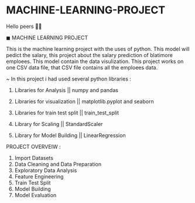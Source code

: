 # MACHINE-LEARNING-PROJECT
Hello peers 👋🏻

◼ MACHINE LEARNING PROJECT 

This is the machine learning project with the uses of python.
This model will pedict the salary, this project about the salary prediction of blatimore emploees.
This model contain the data visulization.
This project works on one CSV data file, that CSV file contains all the emploees data. 

 ~ In this project i had used several python libraries :

1) Libraries for Analysis ||
   numpy and
   pandas 
   
2) Libraries for visualization ||
   matplotlib.pyplot and
   seaborn 
   
3) Libraries for train test split ||
   train_test_split

4) Library for Scaling ||
   StandardScaler

5) Library for Model Building ||
   LinearRegression



PROJECT OVERVEIW :

1) Import Datasets
2) Data Cleaning and Data Preparation
3) Exploratory Data Analysis
4) Feature Engineering
5) Train Test Split
6) Model Building
7) Model Evaluation
